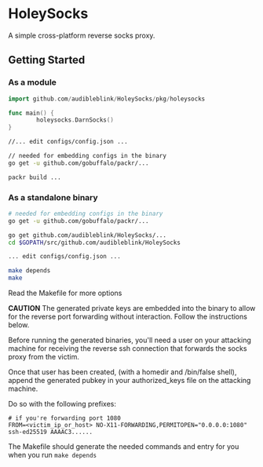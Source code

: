 # HoleySocks

A simple cross-platform reverse socks proxy.


## Getting Started

### As a module

```go
import github.com/audibleblink/HoleySocks/pkg/holeysocks

func main() {
        holeysocks.DarnSocks()
}
```


```sh
//... edit configs/config.json ...

// needed for embedding configs in the binary
go get -u github.com/gobuffalo/packr/...

packr build ...
```


### As a standalone binary

```bash
# needed for embedding configs in the binary
go get -u github.com/gobuffalo/packr/...

go get github.com/audibleblink/HoleySocks/...
cd $GOPATH/src/github.com/audibleblink/HoleySocks

... edit configs/config.json ...

make depends
make
```

Read the Makefile for more options

**CAUTION**
The generated private keys are embedded into the binary to allow for the reverse
port forwarding without interaction. Follow the instructions below.

Before running the generated binaries, you'll need a user on your attacking machine
for receiving the reverse ssh connection that forwards the socks proxy from the victim.

Once that user has been created, (with a homedir and /bin/false shell), append the generated
pubkey in your authorized_keys file on the attacking machine.

Do so with the following prefixes:

```
# if you're forwarding port 1080
FROM=<victim_ip_or_host> NO-X11-FORWARDING,PERMITOPEN="0.0.0.0:1080" ssh-ed25519 AAAAC3......
```

The Makefile should generate the needed commands and entry for you when you run `make depends`
